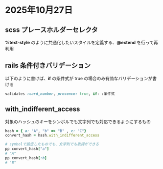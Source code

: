 # 2025年10月27日

## scss プレースホルダーセレクタ
**%text-style** のように共通化したいスタイルを定義する、**@extend** を行って再利用

## rails 条件付きバリデーション
以下のように書けば、**if** の条件式が true の場合のみ有効なバリデーションが書ける
```ruby
validates :card_number, presence: true, if: :条件式
```

## with_indifferent_access
対象のハッシュのキーをシンボルでも文字列でも対応できるようにするもの
```ruby
hash = { a: "A", "b" => "B" , c: "C"}
convert_hash = hash.with_indifferent_access

# symbolで設定したものでも、文字列でも取得ができる
pp convert_hash["a"]
# "A"
pp convert_hash[:b]
# "B"
```
